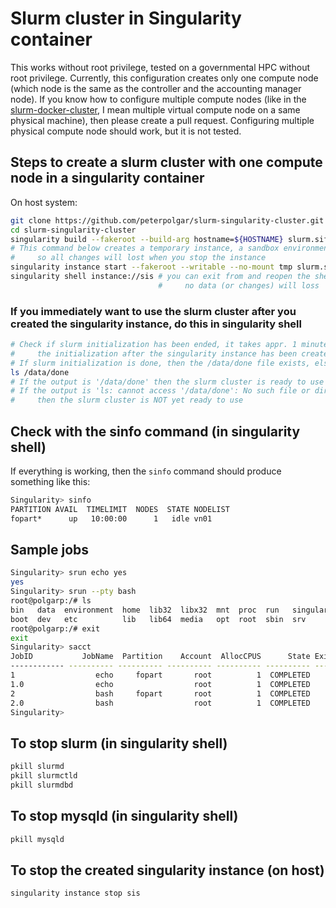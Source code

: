 # Slurm cluster in Singularity container

This works without root privilege, tested on a governmental HPC without root privilege.
Currently, this configuration creates only one compute node (which node is the same as the controller and the accounting manager node). If you know how to configure multiple compute nodes (like in the [slurm-docker-cluster](https://github.com/giovtorres/slurm-docker-cluster), I mean multiple virtual compute node on a same physical machine), then please create a pull request. Configuring multiple physical compute node should work, but it is not tested.

## Steps to create a slurm cluster with one compute node in a singularity container

On host system:
```bash
git clone https://github.com/peterpolgar/slurm-singularity-cluster.git
cd slurm-singularity-cluster
singularity build --fakeroot --build-arg hostname=${HOSTNAME} slurm.sif slurm.def
# This command below creates a temporary instance, a sandbox environment,
#     so all changes will lost when you stop the instance
singularity instance start --fakeroot --writable --no-mount tmp slurm.sif sis
singularity shell instance://sis # you can exit from and reopen the shell,
                                 #     no data (or changes) will loss
```

### If you immediately want to use the slurm cluster after you created the singularity instance, do this in singularity shell

```bash
# Check if slurm initialization has been ended, it takes appr. 1 minute to complete
#     the initialization after the singularity instance has been created
# If slurm initialization is done, then the /data/done file exists, else it does not exist.
ls /data/done
# If the output is '/data/done' then the slurm cluster is ready to use
# If the output is 'ls: cannot access '/data/done': No such file or directory',
#     then the slurm cluster is NOT yet ready to use
```

## Check with the sinfo command (in singularity shell)

If everything is working, then the ```sinfo``` command should produce something like this:

```bash
Singularity> sinfo
PARTITION AVAIL  TIMELIMIT  NODES  STATE NODELIST
fopart*      up   10:00:00      1   idle vn01
```

## Sample jobs
```bash
Singularity> srun echo yes
yes
Singularity> srun --pty bash
root@polgarp:/# ls
bin   data  environment  home  lib32  libx32  mnt  proc  run   singularity  sys  usr
boot  dev   etc          lib   lib64  media   opt  root  sbin  srv          tmp  var
root@polgarp:/# exit
exit
Singularity> sacct
JobID           JobName  Partition    Account  AllocCPUS      State ExitCode
------------ ---------- ---------- ---------- ---------- ---------- --------
1                  echo     fopart       root          1  COMPLETED      0:0
1.0                echo                  root          1  COMPLETED      0:0
2                  bash     fopart       root          1  COMPLETED      0:0
2.0                bash                  root          1  COMPLETED      0:0
Singularity> 
```

## To stop slurm (in singularity shell)

```bash
pkill slurmd
pkill slurmctld
pkill slurmdbd
```

## To stop mysqld (in singularity shell)

```bash
pkill mysqld
```

## To stop the created singularity instance (on host)

```bash
singularity instance stop sis
```
